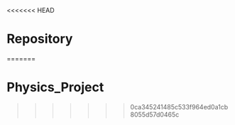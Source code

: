 <<<<<<< HEAD
# Repository
=======
# Physics_Project
>>>>>>> 0ca345241485c533f964ed0a1cb8055d57d0465c
